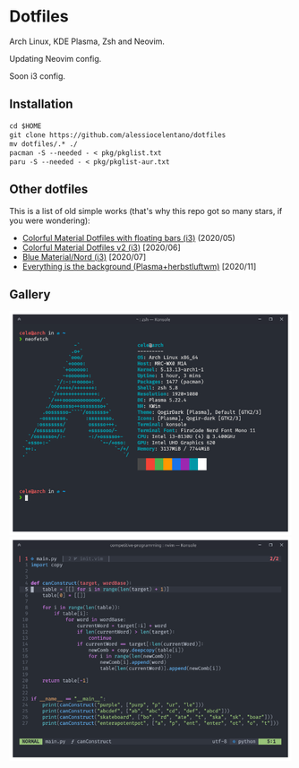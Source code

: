 # Dotfiles
Arch Linux, KDE Plasma, Zsh and Neovim.

Updating Neovim config.

Soon i3 config.

## Installation
```
cd $HOME
git clone https://github.com/alessiocelentano/dotfiles
mv dotfiles/.* ./
pacman -S --needed - < pkg/pkglist.txt
paru -S --needed - < pkg/pkglist-aur.txt
```

## Other dotfiles
This is a list of old simple works (that's why this repo got so many stars, if you were wondering):
- [Colorful Material Dotfiles with floating bars (i3)](https://github.com/alessiocelentano/dotfiles/tree/c55f1c6aab7d66750df642ee391d804bfd002b5f) (2020/05)
- [Colorful Material Dotfiles v2 (i3)](https://github.com/alessiocelentano/dotfiles/tree/52f534574803c384015335aa10276a7b8d894313) [2020/06]
- [Blue Material/Nord (i3)](https://github.com/alessiocelentano/dotfiles/tree/def757afcd4825a6bbf80ef2c7d5510ce4d3f60c) [2020/07]
- [Everything is the background (Plasma+herbstluftwm)](https://github.com/alessiocelentano/dotfiles/tree/85871d2d72622990f36c94b5b5c7adff2dd6aed7) [2020/11]

## Gallery
![Konsole screenshot](images/konsole.png)
![Vim screenshot](images/neovim.png)
